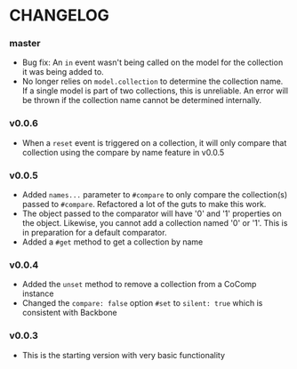 # CHANGELOG

### master

* Bug fix: An `in` event wasn't being called on the model for the collection
  it was being added to. 
* No longer relies on `model.collection` to determine the collection name. If a single
  model is part of two collections, this is unreliable. An error will be thrown if
  the collection name cannot be determined internally.

### v0.0.6

* When a `reset` event is triggered on a collection, it will only compare
  that collection using the compare by name feature in v0.0.5
  
### v0.0.5

* Added `names...` parameter to `#compare` to only compare the collection(s) 
  passed to `#compare`. Refactored a lot of the guts to make this work.
* The object passed to the comparator will have '0' and '1' properties on the 
  object. Likewise, you cannot add a collection named '0' or '1'. This is
  in preparation for a default comparator.
* Added a `#get` method to get a collection by name

### v0.0.4

* Added the `unset` method to remove a collection from a CoComp instance
* Changed the `compare: false` option `#set` to
  `silent: true` which is consistent with Backbone

### v0.0.3

* This is the starting version with very basic functionality

